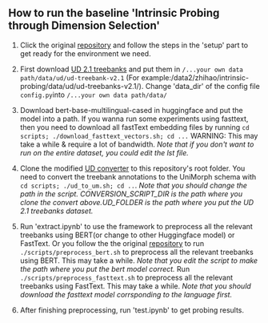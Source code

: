 ## How to run the baseline 'Intrinsic Probing through Dimension Selection'

1. Click the original [repository](https://github.com/rycolab/intrinsic-probing/tree/master) and follow the steps in the 'setup' part to get ready for the environment we need.

2. First download [UD 2.1 treebanks](http://hdl.handle.net/11234/1-2515) and put them in `/...your own data path/data/ud/ud-treebank-v2.1` (For example:/data2/zhihao/intrinsic-probing/data/ud/ud-treebanks-v2.1/). Change 'data_dir' of the config file `config.py`into `/...your own data path/data/`

3. Download bert-base-multilingual-cased in huggingface and put the model into a path. If you wanna run some experiments using fasttext, then you need to download all fastText embedding files by running `cd scripts; ./download_fasttext_vectors.sh; cd ...` WARNING: This may take a while & require a lot of bandwidth. *Note that if you don't want to run on the entire dataset, you could edit the lst file.* 

4. Clone the modified [UD converter](https://github.com/ltorroba/ud-compatibility) to this repository's root folder. You need to convert the treebank annotations to the UniMorph schema with `cd scripts; ./ud_to_um.sh; cd ..`. 
*Note that you should change the path in the script. CONVERSION_SCRIPT_DIR is the path where you clone the convert above.UD_FOLDER is the path where you put the UD 2.1 treebanks dataset.*

5. Run 'extract.ipynb' to use the framework to preprocess all the relevant treebanks using BERT(or change to other Huggingface model) or FastText. Or you follow the the original [repository](https://github.com/rycolab/intrinsic-probing/tree/master) to run `./scripts/preprocess_bert.sh` to preprocess all the relevant treebanks using BERT. This may take a while. *Note that you edit the script to make the path where you put the bert model correct.* Run `./scripts/preprocess_fasttext.sh` to preprocess all the relevant treebanks using FastText. This may take a while. *Note that you should download the fasttext model corrsponding to the language first.*

6. After finishing preprocessing, run 'test.ipynb' to get probing results.
